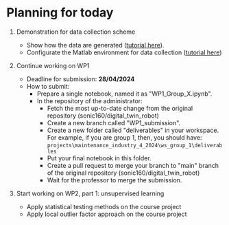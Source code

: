 # Planning for today

1. Demonstration for data collection scheme
    - Show how the data are generated ([tutorial here](documents\cm_matlab_ros\how_to_use_condition_monitoring_app.md)).
    - Configurate the Matlab environment for data collection ([tutorial here](documents\cm_matlab_ros\build_msg_in_matlab.md))

2. Continue working on WP1
    - Deadline for submission: **28/04/2024**
    - How to submit:
        - Prepare a single notebook, named it as "WP1_Group_X.ipynb".
        - In the repository of the administrator:
            - Fetch the most up-to-date change from the original repository (sonic160/digital_twin_robot)
            - Create a new branch called "WP1_submission".
            - Create a new folder called "deliverables" in your workspace. For example, if you are group 1, then, you should have: `projects\maintenance_industry_4_2024\ws_group_1\deliverables`
            - Put your final notebook in this folder.
            - Create a pull request to merge your branch to "main" branch of the original repository (sonic160/digital_twin_robot)
            - Wait for the professor to merge the submission.

3. Start working on WP2, part 1: unsupervised learning
    - Apply statistical testing methods on the course project
    - Apply local outlier factor approach on the course project


